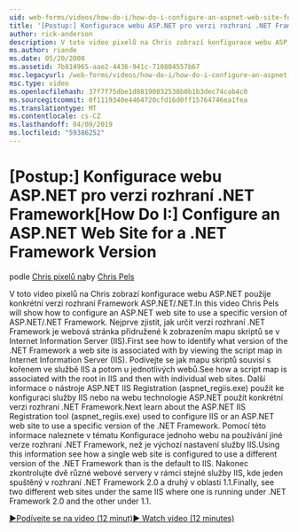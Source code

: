 ```yaml
---
uid: web-forms/videos/how-do-i/how-do-i-configure-an-aspnet-web-site-for-a-net-framework-version
title: '[Postup:] Konfigurace webu ASP.NET pro verzi rozhraní .NET Framework | Dokumentace Microsoftu'
author: rick-anderson
description: V toto video pixelů na Chris zobrazí konfigurace webu ASP.NET použije konkrétní verzi rozhraní Framework ASP.NET/.NET. Nejprve zjistíte, jak identifikovat jaké v...
ms.author: riande
ms.date: 05/20/2008
ms.assetid: 7b814965-aae2-4436-941c-710804557b67
msc.legacyurl: /web-forms/videos/how-do-i/how-do-i-configure-an-aspnet-web-site-for-a-net-framework-version
msc.type: video
ms.openlocfilehash: 37f7f75dbe1d88190032538b0b1b3dec74cab4c0
ms.sourcegitcommit: 0f1119340e4464720cfd16d0ff15764746ea1fea
ms.translationtype: MT
ms.contentlocale: cs-CZ
ms.lasthandoff: 04/09/2019
ms.locfileid: "59386252"
---
```

# <a name="how-do-i-configure-an-aspnet-web-site-for-a-net-framework-version"></a><span data-ttu-id="e2d56-104">[Postup:] Konfigurace webu ASP.NET pro verzi rozhraní .NET Framework</span><span class="sxs-lookup"><span data-stu-id="e2d56-104">[How Do I:] Configure an ASP.NET Web Site for a .NET Framework Version</span></span>

<span data-ttu-id="e2d56-105">podle [Chris pixelů na](https://twitter.com/chrispels)</span><span class="sxs-lookup"><span data-stu-id="e2d56-105">by [Chris Pels](https://twitter.com/chrispels)</span></span>

<span data-ttu-id="e2d56-106">V toto video pixelů na Chris zobrazí konfigurace webu ASP.NET použije konkrétní verzi rozhraní Framework ASP.NET/.NET.</span><span class="sxs-lookup"><span data-stu-id="e2d56-106">In this video Chris Pels will show how to configure an ASP.NET web site to use a specific version of ASP.NET/.NET Framework.</span></span> <span data-ttu-id="e2d56-107">Nejprve zjistit, jak určit verzi rozhraní .NET Framework je webová stránka přidružené k zobrazením mapu skriptů se v Internet Information Server (IIS).</span><span class="sxs-lookup"><span data-stu-id="e2d56-107">First see how to identify what version of the .NET Framework a web site is associated with by viewing the script map in Internet Information Server (IIS).</span></span> <span data-ttu-id="e2d56-108">Podívejte se jak mapu skriptů souvisí s kořenem ve službě IIS a potom u jednotlivých webů.</span><span class="sxs-lookup"><span data-stu-id="e2d56-108">See how a script map is associated with the root in IIS and then with individual web sites.</span></span> <span data-ttu-id="e2d56-109">Další informace o nástroje ASP.NET IIS Registration (aspnet\_regiis.exe) použít ke konfiguraci služby IIS nebo na webu technologie ASP.NET použít konkrétní verzi rozhraní .NET Framework.</span><span class="sxs-lookup"><span data-stu-id="e2d56-109">Next learn about the ASP.NET IIS Registration tool (aspnet\_regiis.exe) used to configure IIS or an ASP.NET web site to use a specific version of the .NET Framework.</span></span> <span data-ttu-id="e2d56-110">Pomocí této informace naleznete v tématu Konfigurace jednoho webu na používání jiné verze rozhraní .NET Framework, než je výchozí nastavení služby IIS.</span><span class="sxs-lookup"><span data-stu-id="e2d56-110">Using this information see how a single web site is configured to use a different version of the .NET Framework than is the default to IIS.</span></span> <span data-ttu-id="e2d56-111">Nakonec zkontrolujte dvě různé webové servery v rámci stejné služby IIS, kde jeden spuštěný v rozhraní .NET Framework 2.0 a druhý v oblasti 1.1.</span><span class="sxs-lookup"><span data-stu-id="e2d56-111">Finally, see two different web sites under the same IIS where one is running under .NET Framework 2.0 and the other under 1.1.</span></span>

[<span data-ttu-id="e2d56-112">&#9654;Podívejte se na video (12 minut)</span><span class="sxs-lookup"><span data-stu-id="e2d56-112">&#9654; Watch video (12 minutes)</span></span>](https://channel9.msdn.com/Blogs/ASP-NET-Site-Videos/how-do-i-configure-an-aspnet-web-site-for-a-net-framework-version)
